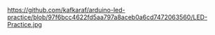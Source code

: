https://github.com/kafkaraf/arduino-led-practice/blob/97f6bcc4622fd5aa797a8aceb0a6cd7472063560/LED-Practice.jpg

